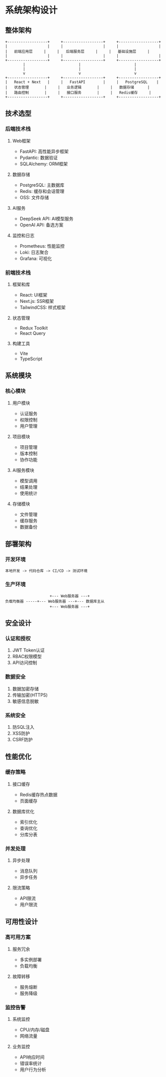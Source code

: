 # 系统架构设计

## 整体架构
```
+------------------+     +------------------+     +------------------+
|                  |     |                  |     |                  |
|   前端应用层     |     |   后端服务层     |     |   基础设施层     |
|                  |     |                  |     |                  |
+------------------+     +------------------+     +------------------+
        |                        |                        |
        |                        |                        |
        v                        v                        v
+------------------+     +------------------+     +------------------+
|   React + Next   |     |   FastAPI        |     |   PostgreSQL    |
|   状态管理       |     |   业务逻辑       |     |   数据存储      |
|   路由控制       |     |   接口服务       |     |   Redis缓存     |
+------------------+     +------------------+     +------------------+
```

## 技术选型

### 后端技术栈
1. Web框架
   - FastAPI: 高性能异步框架
   - Pydantic: 数据验证
   - SQLAlchemy: ORM框架

2. 数据存储
   - PostgreSQL: 主数据库
   - Redis: 缓存和会话管理
   - OSS: 文件存储

3. AI服务
   - DeepSeek API: AI模型服务
   - OpenAI API: 备选方案

4. 监控和日志
   - Prometheus: 性能监控
   - Loki: 日志聚合
   - Grafana: 可视化

### 前端技术栈
1. 框架和库
   - React: UI框架
   - Next.js: SSR框架
   - TailwindCSS: 样式框架

2. 状态管理
   - Redux Toolkit
   - React Query

3. 构建工具
   - Vite
   - TypeScript

## 系统模块

### 核心模块
1. 用户模块
   - 认证服务
   - 权限控制
   - 用户管理

2. 项目模块
   - 项目管理
   - 版本控制
   - 协作功能

3. AI服务模块
   - 模型调用
   - 结果处理
   - 使用统计

4. 存储模块
   - 文件管理
   - 缓存服务
   - 数据备份

## 部署架构

### 开发环境
```
本地开发 -> 代码仓库 -> CI/CD -> 测试环境
```

### 生产环境
```
                    +--- Web服务器 ---+
负载均衡器 -----+--- Web服务器 ---+--- 数据库主从
                    +--- Web服务器 ---+
```

## 安全设计

### 认证和授权
1. JWT Token认证
2. RBAC权限模型
3. API访问控制

### 数据安全
1. 数据加密存储
2. 传输加密(HTTPS)
3. 敏感信息脱敏

### 系统安全
1. 防SQL注入
2. XSS防护
3. CSRF防护

## 性能优化

### 缓存策略
1. 接口缓存
   - Redis缓存热点数据
   - 页面缓存

2. 数据库优化
   - 索引优化
   - 查询优化
   - 分库分表

### 并发处理
1. 异步处理
   - 消息队列
   - 异步任务

2. 限流策略
   - API限流
   - 用户限流

## 可用性设计

### 高可用方案
1. 服务冗余
   - 多实例部署
   - 负载均衡

2. 故障转移
   - 服务熔断
   - 服务降级

### 监控告警
1. 系统监控
   - CPU/内存/磁盘
   - 网络流量

2. 业务监控
   - API响应时间
   - 错误率统计
   - 用户行为分析 